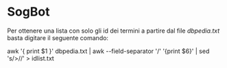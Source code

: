SogBot
======

Per ottenere una lista con solo gli id dei termini a partire dal file *dbpedia.txt* basta digitare il seguente comando:

   awk '{ print $1 }' dbpedia.txt | awk --field-separator '/' '{print $6}' | sed 's/>//' > idlist.txt
